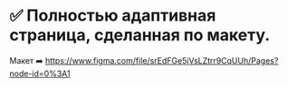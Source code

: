 # :white_check_mark: Полностью адаптивная страница, сделанная по макету.

Макет ➡️ https://www.figma.com/file/srEdFGe5jVsLZtrr9CqUUh/Pages?node-id=0%3A1

